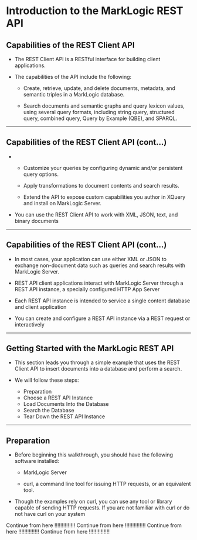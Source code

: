 # Introduction to the MarkLogic REST API

## Capabilities of the REST Client API

* The REST Client API is a RESTful interface for building client applications.

* The capabilities of the API include the following:

    - Create, retrieve, update, and delete documents, metadata, and semantic triples in a MarkLogic database.

    - Search documents and semantic graphs and query lexicon values, using several query formats, including string query, structured query, combined query, Query by Example (QBE), and SPARQL.


---

## Capabilities of the REST Client API (cont...)
*
     - Customize your queries by configuring dynamic and/or persistent query options.

    - Apply transformations to document contents and search results.

    - Extend the API to expose custom capabilities you author in XQuery and install on MarkLogic Server.

* You can use the REST Client API to work with XML, JSON, text, and binary documents

---

## Capabilities of the REST Client API (cont...)

* In most cases, your application can use either XML or JSON to exchange non-document data such as queries and search results with MarkLogic Server.

* REST API client applications interact with MarkLogic Server through a REST API instance, a specially configured HTTP App Server

* Each REST API instance is intended to service a single content database and client application

* You can create and configure a REST API instance via a REST request or interactively

---

## Getting Started with the MarkLogic REST API

* This section leads you through a simple example that uses the REST Client API to insert documents into a database and perform a search.

* We will follow these steps:

    - Preparation
    - Choose a REST API Instance
    - Load Documents Into the Database
    - Search the Database
    - Tear Down the REST API Instance

---

## Preparation

* Before beginning this walkthrough, you should have the following software installed:

    - MarkLogic Server

    - curl, a command line tool for issuing HTTP requests, or an equivalent tool.

* Though the examples rely on curl, you can use any tool or library capable of sending HTTP requests. If you are not familiar with curl or do not have curl on your system


Continue from here !!!!!!!!!!!!!!
Continue from here !!!!!!!!!!!!!!
Continue from here !!!!!!!!!!!!!!
Continue from here !!!!!!!!!!!!!!

